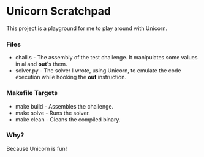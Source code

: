 # Unicorn Scratchpad

This project is a playground for me to play around with Unicorn.

### Files

- chall.s - The assembly of the test challenge. It manipulates some values in al and **out**'s them.
- solver.py - The solver I wrote, using Unicorn, to emulate the code execution while hooking the **out** instruction.

### Makefile Targets

- make build - Assembles the challenge.
- make solve - Runs the solver.
- make clean - Cleans the compiled binary.

### Why?

Because Unicorn is fun! 
